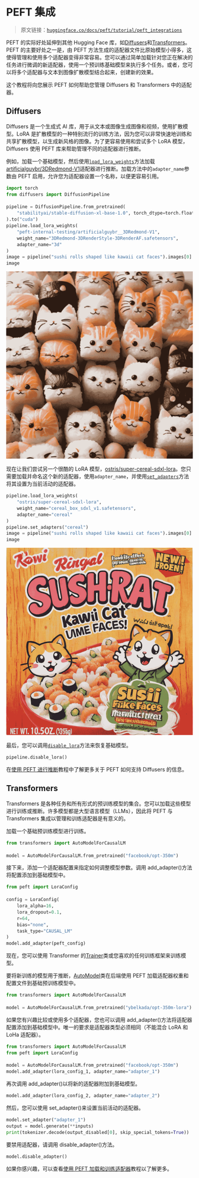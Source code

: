 # PEFT 集成

> 原文链接：[`huggingface.co/docs/peft/tutorial/peft_integrations`](https://huggingface.co/docs/peft/tutorial/peft_integrations)

PEFT 的实际好处延伸到其他 Hugging Face 库，如[Diffusers](https://hf.co/docs/diffusers)和[Transformers](https://hf.co/docs/transformers)。PEFT 的主要好处之一是，由 PEFT 方法生成的适配器文件比原始模型小得多，这使得管理和使用多个适配器变得非常容易。您可以通过简单加载针对您正在解决的任务进行微调的新适配器，使用一个预训练基础模型来执行多个任务。或者，您可以将多个适配器与文本到图像扩散模型结合起来，创建新的效果。

这个教程将向您展示 PEFT 如何帮助您管理 Diffusers 和 Transformers 中的适配器。

## Diffusers

Diffusers 是一个生成式 AI 库，用于从文本或图像生成图像和视频，使用扩散模型。LoRA 是扩散模型的一种特别流行的训练方法，因为您可以非常快速地训练和共享扩散模型，以生成新风格的图像。为了更容易使用和尝试多个 LoRA 模型，Diffusers 使用 PEFT 库来帮助管理不同的适配器进行推断。

例如，加载一个基础模型，然后使用[`load_lora_weights`](https://huggingface.co/docs/diffusers/v0.24.0/en/api/loaders/lora#diffusers.loaders.LoraLoaderMixin.load_lora_weights)方法加载[artificialguybr/3DRedmond-V1](https://huggingface.co/artificialguybr/3DRedmond-V1)适配器进行推断。加载方法中的`adapter_name`参数由 PEFT 启用，允许您为适配器设置一个名称，以便更容易引用。

```py
import torch
from diffusers import DiffusionPipeline

pipeline = DiffusionPipeline.from_pretrained(
    "stabilityai/stable-diffusion-xl-base-1.0", torch_dtype=torch.float16
).to("cuda")
pipeline.load_lora_weights(
    "peft-internal-testing/artificialguybr__3DRedmond-V1", 
    weight_name="3DRedmond-3DRenderStyle-3DRenderAF.safetensors", 
    adapter_name="3d"
)
image = pipeline("sushi rolls shaped like kawaii cat faces").images[0]
image
```

![](img/44d7d3f44fb0552b1f55c92fcbce7784.png)

现在让我们尝试另一个很酷的 LoRA 模型，[ostris/super-cereal-sdxl-lora](https://huggingface.co/ostris/super-cereal-sdxl-lora)。您只需要加载并命名这个新的适配器，使用`adapter_name`，并使用[`set_adapters`](https://huggingface.co/docs/diffusers/api/loaders/unet#diffusers.loaders.UNet2DConditionLoadersMixin.set_adapters)方法将其设置为当前活动的适配器。

```py
pipeline.load_lora_weights(
    "ostris/super-cereal-sdxl-lora", 
    weight_name="cereal_box_sdxl_v1.safetensors", 
    adapter_name="cereal"
)
pipeline.set_adapters("cereal")
image = pipeline("sushi rolls shaped like kawaii cat faces").images[0]
image
```

![](img/93e1d1297cecfeb1cad00cf824e024ed.png)

最后，您可以调用[`disable_lora`](https://huggingface.co/docs/diffusers/api/loaders/unet#diffusers.loaders.UNet2DConditionLoadersMixin.disable_lora)方法来恢复基础模型。

```py
pipeline.disable_lora()
```

在[使用 PEFT 进行推断](https://huggingface.co/docs/diffusers/tutorials/using_peft_for_inference)教程中了解更多关于 PEFT 如何支持 Diffusers 的信息。

## Transformers

Transformers 是各种任务和所有形式的预训练模型的集合。您可以加载这些模型进行训练或推断。许多模型都是大型语言模型（LLMs），因此将 PEFT 与 Transformers 集成以管理和训练适配器是有意义的。

加载一个基础预训练模型进行训练。

```py
from transformers import AutoModelForCausalLM

model = AutoModelForCausalLM.from_pretrained("facebook/opt-350m")
```

接下来，添加一个适配器配置来指定如何调整模型参数。调用 add_adapter()方法将配置添加到基础模型中。

```py
from peft import LoraConfig

config = LoraConfig(
    lora_alpha=16,
    lora_dropout=0.1,
    r=64,
    bias="none",
    task_type="CAUSAL_LM"
)
model.add_adapter(peft_config)
```

现在，您可以使用 Transformer 的[Trainer](https://huggingface.co/docs/transformers/v4.37.2/en/main_classes/trainer#transformers.Trainer)类或您喜欢的任何训练框架来训练模型。

要将新训练的模型用于推断，[AutoModel](https://huggingface.co/docs/transformers/v4.37.2/en/model_doc/auto#transformers.AutoModel)类在后端使用 PEFT 加载适配器权重和配置文件到基础预训练模型中。

```py
from transformers import AutoModelForCausalLM

model = AutoModelForCausalLM.from_pretrained("ybelkada/opt-350m-lora")
```

如果您有兴趣比较或使用多个适配器，您也可以调用 add_adapter()方法将适配器配置添加到基础模型中。唯一的要求是适配器类型必须相同（不能混合 LoRA 和 LoHa 适配器）。

```py
from transformers import AutoModelForCausalLM
from peft import LoraConfig

model = AutoModelForCausalLM.from_pretrained("facebook/opt-350m")
model.add_adapter(lora_config_1, adapter_name="adapter_1")
```

再次调用 add_adapter()以将新的适配器附加到基础模型。

```py
model.add_adapter(lora_config_2, adapter_name="adapter_2")
```

然后，您可以使用 set_adapter()来设置当前活动的适配器。

```py
model.set_adapter("adapter_1")
output = model.generate(**inputs)
print(tokenizer.decode(output_disabled[0], skip_special_tokens=True))
```

要禁用适配器，请调用 disable_adapter()方法。

```py
model.disable_adapter()
```

如果你感兴趣，可以查看[使用 PEFT 加载和训练适配器](https://huggingface.co/docs/transformers/main/peft)教程以了解更多。
